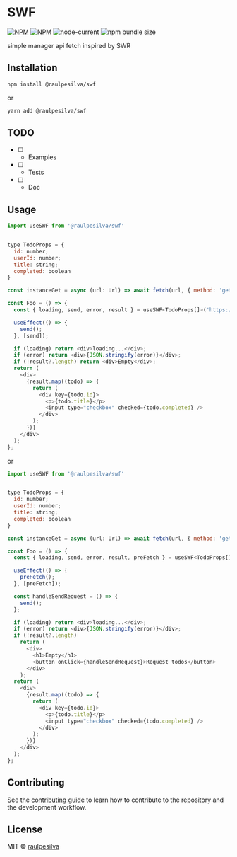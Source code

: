 # SWF

[![NPM](https://img.shields.io/npm/v/@raulpesilva/swf.svg)](https://www.npmjs.com/package/@raulpesilva/swf)
![NPM](https://img.shields.io/npm/l/@raulpesilva/swf)
![node-current](https://img.shields.io/node/v/@raulpesilva/swf)
![npm bundle size](https://img.shields.io/bundlephobia/min/@raulpesilva/swf)

simple manager api fetch inspired by SWR

## Installation

```sh
npm install @raulpesilva/swf
```

or

```sh
yarn add @raulpesilva/swf
```

## TODO

- [ ] - Examples
- [ ] - Tests
- [ ] - Doc

## Usage

```js
import useSWF from '@raulpesilva/swf'


type TodoProps = {
  id: number;
  userId: number;
  title: string;
  completed: boolean
}

const instanceGet = async (url: Url) => await fetch(url, { method: 'get' }).then(data => data.json())

const Foo = () => {
  const { loading, send, error, result } = useSWF<TodoProps[]>('https://jsonplaceholder.typicode.com/todos', instanceGet);

  useEffect(() => {
    send();
  }, [send]);

  if (loading) return <div>loading...</div>;
  if (error) return <div>{JSON.stringify(error)}</div>;
  if (!result?.length) return <div>Empty</div>;
  return (
    <div>
      {result.map((todo) => {
        return (
          <div key={todo.id}>
            <p>{todo.title}</p>
            <input type="checkbox" checked={todo.completed} />
          </div>
        );
      })}
    </div>
  );
};

```

or

```js
import useSWF from '@raulpesilva/swf'


type TodoProps = {
  id: number;
  userId: number;
  title: string;
  completed: boolean
}

const instanceGet = async (url: Url) => await fetch(url, { method: 'get' }).then(data => data.json())

const Foo = () => {
  const { loading, send, error, result, preFetch } = useSWF<TodoProps[]>('https://jsonplaceholder.typicode.com/todos', instanceGet);

  useEffect(() => {
    preFetch();
  }, [preFetch]);

  const handleSendRequest = () => {
    send();
  };

  if (loading) return <div>loading...</div>;
  if (error) return <div>{JSON.stringify(error)}</div>;
  if (!result?.length)
    return (
      <div>
        <h1>Empty</h1>
        <button onClick={handleSendRequest}>Request todos</button>
      </div>
    );
  return (
    <div>
      {result.map((todo) => {
        return (
          <div key={todo.id}>
            <p>{todo.title}</p>
            <input type="checkbox" checked={todo.completed} />
          </div>
        );
      })}
    </div>
  );
};

```

## Contributing

See the [contributing guide](CONTRIBUTING.md) to learn how to contribute to the repository and the development workflow.

## License

MIT © [raulpesilva](https://github.com/raulpesilva)
